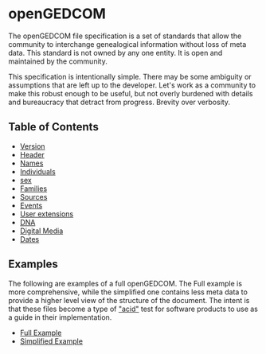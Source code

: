 # openGEDCOM
The openGEDCOM file specification is a set of standards that allow the community to interchange genealogical information without loss of meta data. This standard is not owned by any one entity. It is open and maintained by the community.

This specification is intentionally simple. There may be some ambiguity or assumptions that are left up to the developer. Let's work as a community to make this robust enough to be useful, but not overly burdened with details and bureaucracy that detract from progress. Brevity over verbosity.

## Table of Contents
* [Version](version.md)
* [Header](header.md)
* [Names](names.md)
* [Individuals](individuals.md)
* [sex](sex.md)
* [Families](families.md)
* [Sources](sources.md)
* [Events](events.md)
* [User extensions](extensions.md)
* [DNA](sources.md#dna)
* [Digital Media](source.md#photo)
* [Dates](dates.md)

## Examples
The following are examples of a full openGEDCOM. The Full example is more comprehensive, while the simplified one contains less meta data to provide a higher level view of the structure of the document. The intent is that these files become a type of ["acid"](https://en.wikipedia.org/wiki/Acid3) test for software products to use as a guide in their implementation.

* [Full Example](example_full.json)
* [Simplified Example](example_simple.json)
